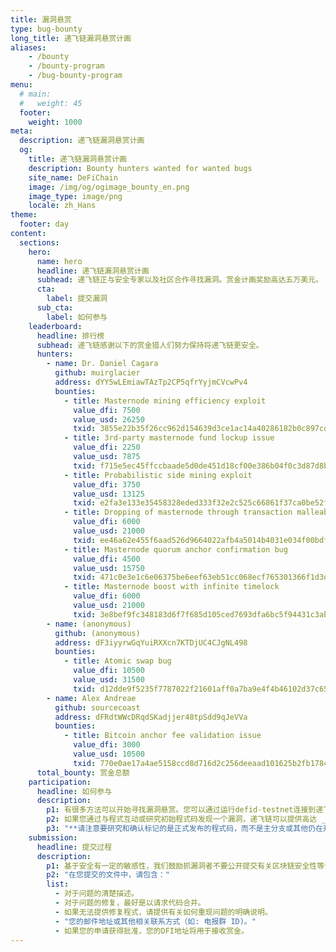 ```yaml
---
title: 漏洞悬赏
type: bug-bounty
long_title: 递飞链漏洞悬赏计画
aliases:
    - /bounty
    - /bounty-program
    - /bug-bounty-program
menu:
  # main:
  #   weight: 45
  footer:
    weight: 1000
meta:
  description: 递飞链漏洞悬赏计画
  og:
    title: 递飞链漏洞悬赏计画
    description: Bounty hunters wanted for wanted bugs
    site_name: DeFiChain
    image: /img/og/ogimage_bounty_en.png
    image_type: image/png
    locale: zh_Hans
theme:
  footer: day
content:
  sections:
    hero:
      name: hero
      headline: 递飞链漏洞悬赏计画
      subhead: 递飞链正与安全专家以及社区合作寻找漏洞。赏金计画奖励高达五万美元。
      cta:
        label: 提交漏洞
      sub_cta:
        label: 如何参与
    leaderboard:
      headline: 排行榜
      subhead: 递飞链感谢以下的赏金猎人们努力保持将递飞链更安全。
      hunters:
        - name: Dr. Daniel Cagara
          github: muirglacier
          address: dYY5wLEmiawTAzTp2CP5qfrYyjmCVcwPv4
          bounties:
            - title: Masternode mining efficiency exploit
              value_dfi: 7500
              value_usd: 26250
              txid: 3855e22b35f26cc962d154639d3ce1ac14a40286182b0c897cd5dbe8c0b60503
            - title: 3rd-party masternode fund lockup issue
              value_dfi: 2250
              value_usd: 7875
              txid: f715e5ec45ffccbaade5d0de451d18cf00e386b04f0c3d87d8b7a80278e6b709
            - title: Probabilistic side mining exploit
              value_dfi: 3750
              value_usd: 13125
              txid: e2fa3e133e35458328eded333f32e2c525c66861f37ca0be52f5b7e092c96cde
            - title: Dropping of masternode through transaction malleability
              value_dfi: 6000
              value_usd: 21000
              txid: ee46a62e455f6aad526d9664022afb4a5014b4031e034f00bdf53dee3d5a6070
            - title: Masternode quorum anchor confirmation bug
              value_dfi: 4500
              value_usd: 15750
              txid: 471c0e3e1c6e06375be6eef63eb51cc068ecf765301366f1d3d82c7446b8c0e3
            - title: Masternode boost with infinite timelock
              value_dfi: 6000
              value_usd: 21000
              txid: 3e8bef9fc348183d6f7f685d105ced7693dfa6bc5f94431c3abba7d47271eb08
        - name: (anonymous)
          github: (anonymous)
          address: dF3iyyrwGqYuiRXXcn7KTDjUC4CJgNL498
          bounties:
            - title: Atomic swap bug
              value_dfi: 10500
              value_usd: 31500
              txid: d12dde9f5235f7787022f21601aff0a7ba9e4f4b46102d37c65a741be2fa867c
        - name: Alex Andreae
          github: sourcecoast
          address: dFRdtWWcDRqdSKadjjer48tpSdd9qJeVVa
          bounties:
            - title: Bitcoin anchor fee validation issue
              value_dfi: 3000
              value_usd: 10500
              txid: 770e0ae17a4ae5158ccd8d716d2c256deeaad101625b2fb1784b3f60317b84c3
      total_bounty: 赏金总额
    participation:
      headline: 如何参与
      description:
        p1: 有很多方法可以开始寻找漏洞悬赏。您可以通过运行defid-testnet连接到递飞链测试网开始。或者，您可以在[GitHub](https://github.com/defich/ain)学习初始程式码。
        p2: 如果您通过与程式互动或研究初始程式码发现一个漏洞，递飞链可以提供高达 _五万美元DFI_ 的漏洞赏金，前提是要发现缺陷的严重性，和您能够提供关于修复或复制等有用的资讯。
        p3: "**请注意要研究和确认标记的是正式发布的程式码，而不是主分支或其他仍在开发中的程式码。**"
    submission:
      headline: 提交过程
      description:
        p1: 基于安全有一定的敏感性，我们鼓励抓漏洞者不要公开提交有关区块链安全性等议题。递飞链鼓励您自行决定，如果您觉得这个问题不是公众可以轻易利用的，那么可以在[GitHub](https://github.com/defich/ain)的回购中创建议题。如果议题有可能会被他人利用并是个关键，那么请给我们发邮件[security@defichain.com](mailto:security@defichain.com)。
        p2: "在您提交的文件中，请包含："
        list: 
          - 对于问题的清楚描述。
          - 对于问题的修复，最好是以请求代码合并。
          - 如果无法提供修复程式，请提供有关如何重现问题的明确说明。
          - "您的邮件地址或其他相关联系方式（如: 电报群 ID)。"
          - 如果您的申请获得批准，您的DFI地址将用于接收赏金。
---
```

